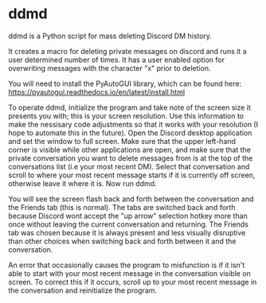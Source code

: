 # ddmd
ddmd is a Python script for mass deleting Discord DM history.

It creates a macro for deleting private messages on discord and runs it a user determined number of times. It has a user enabled option for overwriting messages with the character "x" prior to deletion. 

You will need to install the PyAutoGUI library, which can be found here: https://pyautogui.readthedocs.io/en/latest/install.html

To operate ddmd, initialize the program and take note of the screen size it presents you with; this is your screen resolution. Use this information to make the nessisary code adjustments so that it works with your resolution (I hope to automate this in the future). Open the Discord desktop application and set the window to full screen. Make sure that the upper left-hand corner is visible while other applications are open, and make sure that the private conversation you want to delete messages from is at the top of the conversations list (i.e your most recent DM). Select that conversation and scroll to where your most recent message starts if it is currently off screen, otherwise leave it where it is. Now run ddmd. 

You will see the screen flash back and forth between the conversation and the Friends tab (this is normal). The tabs are switched back and forth because Discord wont accept the "up arrow" selection hotkey more than once without leaving the current conversation and returning. The Friends tab was chosen because it is always present and less visually disruptive than other choices when switching back and forth between it and the conversation.

An error that occasionally causes the program to misfunction is if it isn't able to start with your most recent message in the conversation visible on screen. To correct this if it occurs, scroll up to your most recent message in the conversation and reinitialize the program.
